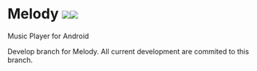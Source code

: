 # Melody <a href="https://travis-ci.org/NischalBhatewara/Melody"><img src="https://travis-ci.org/NischalBhatewara/Melody.svg?branch=develop"></a><img src="http://forthebadge.com/images/badges/built-by-hipsters.svg"/>

Music Player for Android

Develop branch for Melody. All current development are commited to this branch.
